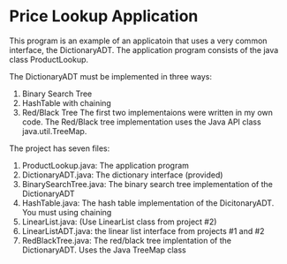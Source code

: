 # Price Lookup Application

This program is an example of an applicatoin that uses a very common interface, the DictionaryADT. The application program consists of the java class ProductLookup.

The DictionaryADT must be implemented in three ways:
1. Binary Search Tree
2. HashTable with chaining
3. Red/Black Tree
  The first two implementaions were written in my own code. The Red/Black tree implementation uses the Java API class java.util.TreeMap.

The project has seven files:
1. ProductLookup.java: The application program
2. DictionaryADT.java: The dictionary interface (provided)
3. BinarySearchTree.java: The binary search tree implementation of the DictionaryADT
4. HashTable.java: The hash table implementation of the DicitonaryADT. You must using chaining
5. LinearList.java: (Use LinearList class from project #2)
6. LinearListADT.java: the linear list interface from projects #1 and #2
7. RedBlackTree.java: The red/black tree implentation of the DictionaryADT. Uses the Java TreeMap class
